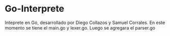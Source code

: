 # Go-Interprete
Inteprete en Go, desarrollado por Diego Collazos y Samuel Corrales. 
En este momento se tiene el main.go y lexer.go. Luego se agregara
el parser.go
